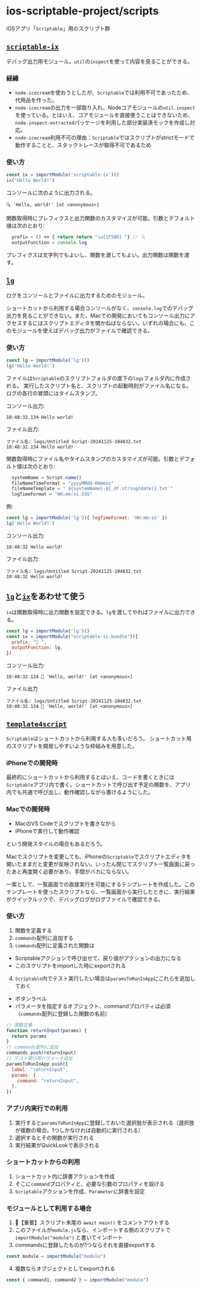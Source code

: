 # ios-scriptable-project/scripts

iOSアプリ「`Scriptable`」用のスクリプト群

## [`scriptable-ix`](scriptable-ix2bundle.js)

デバッグ出力用モジュール。`util`の`inspect`を使って内容を見ることができる。

### 経緯

* `node-icecream`を使おうとしたが、`Scriptable`では利用不可であったため、代用品を作った。
* `node-icecream`の出力を一部取り入れ、Nodeコアモジュールの`util.inspect`を使っている。とはいえ、コアモジュールを直接使うことはできないため、`node-inspect-extracted`パッケージを利用した部分実装済モックを作成し対応。
* `node-icecream`利用不可の理由：`Scriptable`ではスクリプトがstrictモードで動作することと、スタックトレースが取得不可であるため

### 使い方

```JavaScript
const ix = importModule('scriptable-ix')()
ix("Hello World!")
```

コンソールに次のように出力される。

```text
🔍 'Hello, world!' [at <anonymous>]
```

関数取得時にプレフィクスと出力関数のカスタマイズが可能。引数とデフォルト値は次のとおり:

```Javascript
  prefix = () => { return return "\u{1F50D} "} // 🔍
  outputFunction = console.log
```

プレフィクスは文字列でもよいし、関数を渡してもよい。出力関数は関数を渡す。

## [`lg`](lg.js)

ログをコンソールとファイルに出力するためのモジュール。

ショートカットから利用する場合コンソールがなく、`console.log`でのデバッグ出力を見ることができない。また、Macでの開発においてもコンソール出力にアクセスするにはスクリプトエディタを開かねばならない。いずれの場合にも、このモジュールを使えばデバッグ出力がファイルで確認できる。

### 使い方

```JavaScript
const lg = importModule('lg')()
lg('Hello World!')
```

ファイルは`Scriptable`のスクリプトフォルダの直下の`logs`フォルダ内に作成される。
実行したスクリプト名と、スクリプトの起動時刻がファイル名になる。ログの各行の冒頭にはタイムスタンプ。

コンソール出力:

```text
10:48:32.134 Hello world!
```

ファイル出力:

```text
ファイル名: logs/Untitled Script-20241125-104832.txt
10:48:32.134 Hello world!
```

関数取得時にファイル名やタイムスタンプのカスタマイズが可能。引数とデフォルト値は次のとおり:

```JavaScript
  systemName = Script.name()
  fileNameTimeFormat = "yyyyMMdd-HHmmss"
  fileNameTemplate = "`${systemName}-${_df.string(date)}.txt`"
  logTimeFormat = "HH:mm:ss.SSS"
```

例:

```JavaScript
const lg = importModule('lg')({ logTimeFormat: 'HH:mm:ss' })
lg('Hello World!')
```

コンソール出力:

```text
10:48:32 Hello world!
```

ファイル出力:

```text
ファイル名: logs/Untitled Script-20241125-104832.txt
10:48:32 Hello world!
```

## [`lg`](lg.js)と[`ix`](ix.js)をあわせて使う

`ix`は関数取得時に出力関数を設定できる。`lg`を渡してやればファイルに出力できる。

```JavaScript
const lg = importModule('lg')()
const ix = importModule("scriptable-ix.bundle")({
  prefix: "🐥 ",
  outputFunction: lg,
})
```

コンソール出力:

```text
10:48:32.134 🐥 'Hello, world!' [at <anonymous>]
```

ファイル出力

```text
ファイル名: logs/Untitled Script-20241125-104832.txt
10:48:32.134 🐥 'Hello, world!' [at <anonymous>]
```

## [`template4script`](template4scipt.js)

`Scriptable`はショートカットから利用する人も多いだろう。
ショートカット用のスクリプトを開発しやすいような枠組みを用意した。

### iPhoneでの開発時

最終的にショートカットから利用するとはいえ、コードを書くときには`Scriptable`アプリ内で書く。ショートカットで呼び出す予定の関数を、アプリ内でも共通で呼び出し、動作確認しながら書けるようにした。

### Macでの開発時

* MacのVS Codeでスクリプトを書きながら
* iPhoneで実行して動作確認

という開発スタイルの場合もあるだろう。

Macでスクリプトを変更しても、iPhoneの`Scriptable`でスクリプトエディタを開いたままだと変更が反映されない。いったん閉じてスクリプト一覧画面に戻ったあと再度開く必要があり、手間がバカにならない。

一案として、一覧画面での直接実行を可能にするテンプレートを作成した。このテンプレートを使ったスクリプトなら、一覧画面から実行したときに、実行結果がクイックルックで、デバッグログがログファイルで確認できる。

### 使い方

1. 関数を定義する
2. `commands`配列に追加する
3. `commands`配列に定義された関数は

* Scriptableアクションで呼び出せて、戻り値がアクションの出力になる
* このスクリプトをimportした時にexportされる

4. `Scriptable`内でテスト実行したい場合は`paramsToRunInApp`にこれらを追加しておく

* ボタンラベル
* パラメータを指定するオブジェクト、commandプロパティは必須（`commands`配列に登録した関数の名前）

```javascript
// 関数定義
function returnInput(params) {
  return params
}
// commands配列に追加
commands.push(returnInput)
// テスト実行用パラメータ追加
paramsToRunInApp.push({
  label: "returnInput",
  params: {
    command: "returnInput",
  },
})
```

### アプリ内実行での利用

1. 実行すると`paramsToRunInApp`に登録しておいた選択肢が表示される（選択肢が複数の場合。1つしかなければ自動的に実行される）
2. 選択するとその関数が実行される
3. 実行結果がQuickLookで表示される

### ショートカットからの利用

1. ショートカット内に辞書アクションを作成
2. そこに`command`プロパティと、必要な引数のプロパティを設ける
3. `Scriptable`アクションを作成、`Parameter`に辞書を設定

### モジュールとして利用する場合

1. 📌【重要】スクリプト末尾の `await main()` をコメントアウトする
2. このファイルが`module.js`なら、インポートする側のスクリプトで `importModule("module")` と書いてインポート
1. commandsに登録したものが1つならそれを直接exportする

```JavaScript
const module = importModule("module")
```

4. 複数ならオブジェクトとしてexportされる

```JavaScript
const { command1, command2 } = importModule("module")
```
